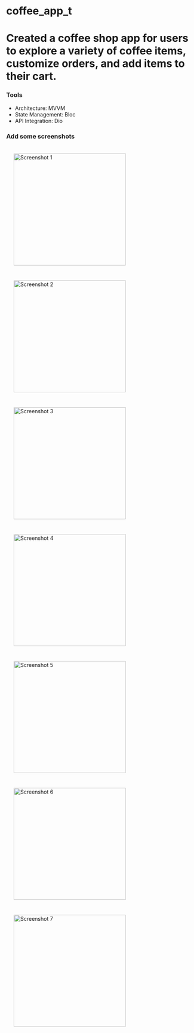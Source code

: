 # coffee_app_t

# Created a coffee shop app for users to explore a variety of coffee items, customize orders, and add items to their cart.
### Tools
- Architecture: MVVM
- State Management: Bloc
- API Integration: Dio

### Add some screenshots

<img src="https://github.com/user-attachments/assets/8e629093-a298-4121-ba26-4b0073f52707" alt="Screenshot 1" width="300" style="margin: 20px;">

<img src="https://github.com/user-attachments/assets/893f77b4-2be4-4900-a765-4f7af1e1b0b4" alt="Screenshot 2" width="300" style="margin: 20px;">

<img src="https://github.com/user-attachments/assets/f15e3493-ecf0-4ab3-8407-e38781b8f68a" alt="Screenshot 3" width="300" style="margin: 20px;">

<img src="https://github.com/user-attachments/assets/635c6767-e310-49ef-b20b-7ed85daefb1b" alt="Screenshot 4" width="300" style="margin: 20px;">

<img src="https://github.com/user-attachments/assets/9112e9fe-d70c-4cca-a7dd-f49cc989018b" alt="Screenshot 5" width="300" style="margin: 20px;">

<img src="https://github.com/user-attachments/assets/4bb8e09a-1119-4585-87a1-a9e6e2642e0c" alt="Screenshot 6" width="300" style="margin: 20px;">

<img src="https://github.com/user-attachments/assets/4a7b6ca5-f2db-4cf1-b4c4-7b581ad73dca" alt="Screenshot 7" width="300" style="margin: 20px;">
